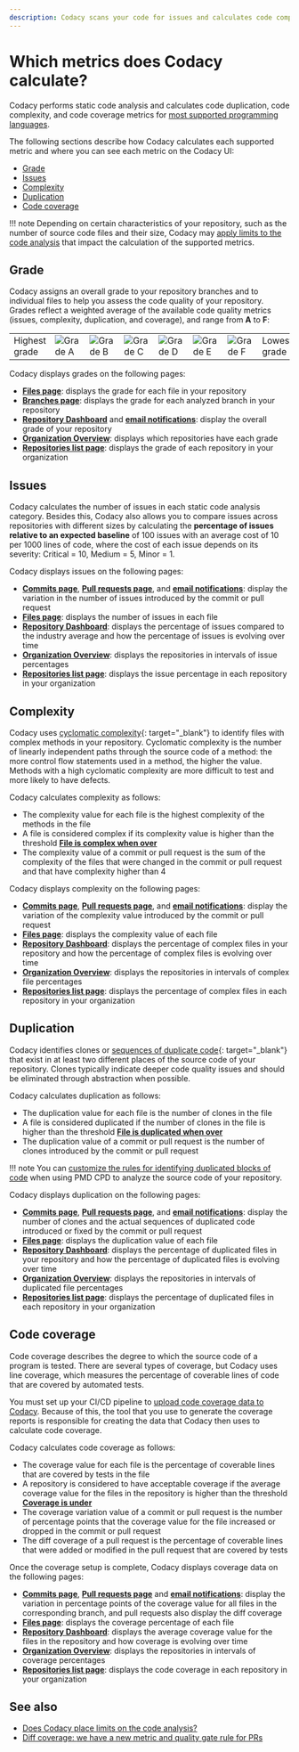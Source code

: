 ```yaml
---
description: Codacy scans your code for issues and calculates code complexity, duplication, and coverage metrics. Besides this, Codacy also calculates a grade for your repository and files based on all calculated code quality metrics.
---
```


# Which metrics does Codacy calculate?

Codacy performs static code analysis and calculates code duplication, code complexity, and code coverage metrics for [most supported programming languages](../../getting-started/supported-languages-and-tools.md).

The following sections describe how Codacy calculates each supported metric and where you can see each metric on the Codacy UI:

-   [Grade](#grade)
-   [Issues](#issues)
-   [Complexity](#complexity)
-   [Duplication](#duplication)
-   [Code coverage](#code-coverage)

!!! note
    Depending on certain characteristics of your repository, such as the number of source code files and their size, Codacy may [apply limits to the code analysis](does-codacy-place-limits-on-the-code-analysis.md) that impact the calculation of the supported metrics.

## Grade

Codacy assigns an overall grade to your repository branches and to individual files to help you assess the code quality of your repository. Grades reflect a weighted average of the available code quality metrics (issues, complexity, duplication, and coverage), and range from **A** to **F**:

<table>
  <tr>
    <td>Highest grade</td>
    <td><img src="../images/grade_a.png" alt="Grade A"></td>
    <td><img src="../images/grade_b.png" alt="Grade B"></td>
    <td><img src="../images/grade_c.png" alt="Grade C"></td>
    <td><img src="../images/grade_d.png" alt="Grade D"></td>
    <td><img src="../images/grade_e.png" alt="Grade E"></td>
    <td><img src="../images/grade_f.png" alt="Grade F"></td>
    <td>Lowest grade</td>
  </tr>
</table>

Codacy displays grades on the following pages:

-   [**Files page**](../../repositories/files.md): displays the grade for each file in your repository
-   [**Branches page**](../../repositories-configure/managing-branches.md): displays the grade for each analyzed branch in your repository
-   [**Repository Dashboard**](../../repositories/repository-dashboard.md) and [**email notifications**](../../account/emails.md#managing-your-email-notifications): display the overall grade of your repository
-   [**Organization Overview**](../../organizations/organization-overview.md): displays which repositories have each grade
-   [**Repositories list page**](../../organizations/managing-repositories.md): displays the grade of each repository in your organization

## Issues

Codacy calculates the number of issues in each static code analysis category. Besides this, Codacy also allows you to compare issues across repositories with different sizes by calculating the **percentage of issues relative to an expected baseline** of 100 issues with an average cost of 10 per 1000 lines of code, where the cost of each issue depends on its severity: Critical = 10, Medium = 5, Minor = 1.

Codacy displays issues on the following pages:

-   [**Commits page**](../../repositories/commits.md), [**Pull requests page**](../../repositories/pull-requests.md), and [**email notifications**](../../account/emails.md#managing-your-email-notifications): display the variation in the number of issues introduced by the commit or pull request
-   [**Files page**](../../repositories/files.md): displays the number of issues in each file
-   [**Repository Dashboard**](../../repositories/repository-dashboard.md): displays the percentage of issues compared to the industry average and how the percentage of issues is evolving over time
-   [**Organization Overview**](../../organizations/organization-overview.md): displays the repositories in intervals of issue percentages
-   [**Repositories list page**](../../organizations/managing-repositories.md): displays the issue percentage in each repository in your organization

## Complexity

Codacy uses [cyclomatic complexity](https://en.wikipedia.org/wiki/Cyclomatic_complexity){: target="_blank"} to identify files with complex methods in your repository. Cyclomatic complexity is the number of linearly independent paths through the source code of a method: the more control flow statements used in a method, the higher the value. Methods with a high cyclomatic complexity are more difficult to test and more likely to have defects.

Codacy calculates complexity as follows:

-   The complexity value for each file is the highest complexity of the methods in the file
-   A file is considered complex if its complexity value is higher than the threshold [**File is complex when over**](../../repositories-configure/adjusting-quality-settings.md#goals)
-   The complexity value of a commit or pull request is the sum of the complexity of the files that were changed in the commit or pull request and that have complexity higher than 4

Codacy displays complexity on the following pages:

-   [**Commits page**](../../repositories/commits.md), [**Pull requests page**](../../repositories/pull-requests.md), and [**email notifications**](../../account/emails.md#managing-your-email-notifications): display the variation of the complexity value introduced by the commit or pull request
-   [**Files page**](../../repositories/files.md): displays the complexity value of each file
-   [**Repository Dashboard**](../../repositories/repository-dashboard.md): displays the percentage of complex files in your repository and how the percentage of complex files is evolving over time
-   [**Organization Overview**](../../organizations/organization-overview.md): displays the repositories in intervals of complex file percentages
-   [**Repositories list page**](../../organizations/managing-repositories.md): displays the percentage of complex files in each repository in your organization

## Duplication

Codacy identifies clones or [sequences of duplicate code](https://en.wikipedia.org/wiki/Duplicate_code){: target="_blank"} that exist in at least two different places of the source code of your repository. Clones typically indicate deeper code quality issues and should be eliminated through abstraction when possible.

Codacy calculates duplication as follows:

-   The duplication value for each file is the number of clones in the file
-   A file is considered duplicated if the number of clones in the file is higher than the threshold [**File is duplicated when over**](../../repositories-configure/adjusting-quality-settings.md#goals)
-   The duplication value of a commit or pull request is the number of clones introduced by the commit or pull request

!!! note
    You can [customize the rules for identifying duplicated blocks of code](../../repositories-configure/codacy-configuration-file.md#pmd-cpd-duplication) when using PMD CPD to analyze the source code of your repository.

Codacy displays duplication on the following pages:

-   [**Commits page**](../../repositories/commits.md), [**Pull requests page**](../../repositories/pull-requests.md), and [**email notifications**](../../account/emails.md#managing-your-email-notifications): display the number of clones and the actual sequences of duplicated code introduced or fixed by the commit or pull request
-   [**Files page**](../../repositories/files.md): displays the duplication value of each file
-   [**Repository Dashboard**](../../repositories/repository-dashboard.md): displays the percentage of duplicated files in your repository and how the percentage of duplicated files is evolving over time
-   [**Organization Overview**](../../organizations/organization-overview.md): displays the repositories in intervals of duplicated file percentages
-   [**Repositories list page**](../../organizations/managing-repositories.md): displays the percentage of duplicated files in each repository in your organization

## Code coverage

Code coverage describes the degree to which the source code of a program is tested. There are several types of coverage, but Codacy uses line coverage, which measures the percentage of coverable lines of code that are covered by automated tests.

You must set up your CI/CD pipeline to [upload code coverage data to Codacy](../../coverage-reporter/index.md). Because of this, the tool that you use to generate the coverage reports is responsible for creating the data that Codacy then uses to calculate code coverage.

Codacy calculates code coverage as follows:

-   The coverage value for each file is the percentage of coverable lines that are covered by tests in the file
-   A repository is considered to have acceptable coverage if the average coverage value for the files in the repository is higher than the threshold [**Coverage is under**](../../repositories-configure/adjusting-quality-settings.md#goals)
-   The coverage variation value of a commit or pull request is the number of percentage points that the coverage value for the file increased or dropped in the commit or pull request
-   The diff coverage of a pull request is the percentage of coverable lines that were added or modified in the pull request that are covered by tests

Once the coverage setup is complete, Codacy displays coverage data on the following pages:

-   [**Commits page**](../../repositories/commits.md), [**Pull requests page**](../../repositories/pull-requests.md) and [**email notifications**](../../account/emails.md#managing-your-email-notifications): display the variation in percentage points of the coverage value for all files in the corresponding branch, and pull requests also display the diff coverage
-   [**Files page**](../../repositories/files.md): displays the coverage percentage of each file
-   [**Repository Dashboard**](../../repositories/repository-dashboard.md): displays the average coverage value for the files in the repository and how coverage is evolving over time
-   [**Organization Overview**](../../organizations/organization-overview.md): displays the repositories in intervals of coverage percentages
-   [**Repositories list page**](../../organizations/managing-repositories.md): displays the code coverage in each repository in your organization

## See also

-   [Does Codacy place limits on the code analysis?](does-codacy-place-limits-on-the-code-analysis.md)
-   [Diff coverage: <span class="skip-vale">we have</span> a new metric and quality gate rule for PRs](https://blog.codacy.com/diff-coverage/)
